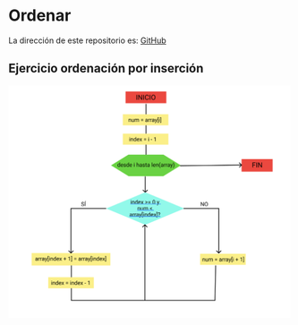# Ordenar
La dirección de este repositorio es: [GitHub](https://github.com/pelahumi/Ordenar)

## Ejercicio ordenación por inserción

![Diagrama](https://github.com/pelahumi/Ordenar/blob/main/Diagramas_flujo/Captura%20de%20pantalla%202022-03-06%20a%20las%2018.23.21.png)
